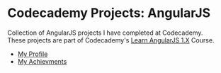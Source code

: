 # Codecademy Projects: AngularJS

Collection of AngularJS projects I have completed at Codecademy.\
These projects are part of Codecademy's [Learn AngularJS 1.X](https://www.codecademy.com/learn/learn-angularjs) Course.

- [My Profile](https://www.codecademy.com/profiles/brezich)
- [My Achievments](https://www.codecademy.com/users/brezich/achievements)
